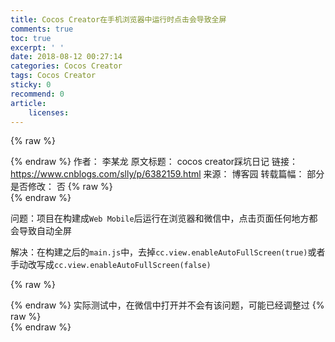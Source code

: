 ```yaml
---
title: Cocos Creator在手机浏览器中运行时点击会导致全屏
comments: true
toc: true
excerpt: ' '
date: 2018-08-12 00:27:14
categories: Cocos Creator
tags: Cocos Creator
sticky: 0
recommend: 0
article:
    licenses:
---
```

{% raw %}<article class="message is-link"><div class="message-body">{% endraw %}
作者： 李某龙
原文标题： cocos creator踩坑日记
链接： https://www.cnblogs.com/slly/p/6382159.html
来源： 博客园
转载篇幅： 部分
是否修改： 否
{% raw %}</div></article>{% endraw %}

问题：项目在构建成`Web Mobile`后运行在浏览器和微信中，点击页面任何地方都会导致自动全屏

解决：在构建之后的`main.js`中，去掉`cc.view.enableAutoFullScreen(true)`或者手动改写成`cc.view.enableAutoFullScreen(false)`

{% raw %}<article class="message is-info"><div class="message-body">{% endraw %}
实际测试中，在微信中打开并不会有该问题，可能已经调整过
{% raw %}</div></article>{% endraw %}
